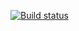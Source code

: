 [![Build status](https://ci.appveyor.com/api/projects/status/8oq0ixy03s2j810n?svg=true)](https://ci.appveyor.com/project/PollyRed/arraybuffer-homework)
